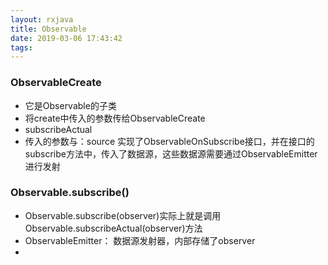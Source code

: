 ```yaml
---
layout: rxjava
title: Observable
date: 2019-03-06 17:43:42
tags:
---
```


### ObservableCreate

* 它是Observable的子类
* 将create中传入的参数传给ObservableCreate
* subscribeActual
* 传入的参数与：source 实现了ObservableOnSubscribe接口，并在接口的subscribe方法中，传入了数据源，这些数据源需要通过ObservableEmitter进行发射

### Observable.subscribe()

* Observable.subscribe(observer)实际上就是调用Observable.subscribeActual(observer)方法
* ObservableEmitter： 数据源发射器，内部存储了observer
* 